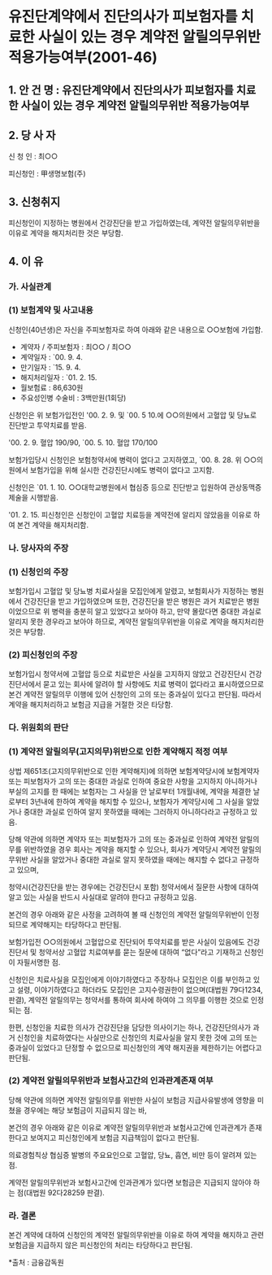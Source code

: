 # 유진단계약에서 진단의사가 피보험자를 치료한 사실이 있는 경우 계약전 알릴의무위반 적용가능여부(2001-46)


## 1. 안 건 명 : 유진단계약에서 진단의사가 피보험자를 치료한 사실이 있는 경우 계약전 알릴의무위반 적용가능여부


## 2. 당 사 자

신 청 인 : 최○○

피신청인 : 甲생명보험(주)


## 3. 신청취지

피신청인이 지정하는 병원에서 건강진단을 받고 가입하였는데, 계약전 알릴의무위반을 이유로 계약을 해지처리한 것은 부당함.
 

## 4. 이   유

### 가. 사실관계

### (1) 보험계약 및 사고내용

신청인(40년생)은 자신을 주피보험자로 하여 아래와 같은 내용으로 ○○보험에 가입함.
          
   - 계약자 / 주피보험자 :  최○○ / 최○○
   - 계약일자            :  `00. 9. 4.
   - 만기일자            :  `15. 9. 4.
   - 해지처리일자         :  `01. 2. 15.
   - 월보험료            : 86,630원
   - 주요성인병 수술비   :  3백만원(1회당)

신청인은 위 보험가입전인 '00. 2. 9. 및 `00. 5 10.에 ○○의원에서 고혈압 및 당뇨로 진단받고 투약치료를 받음.

'00. 2. 9. 혈압 190/90, `00. 5. 10. 혈압 170/100

보험가입당시 신청인은 보험청약서에 병력이 없다고 고지하였고, `00. 8. 28. 위 ○○의원에서 보험가입을 위해 실시한 건강진단시에도 병력이 없다고 고지함.

신청인은 `01. 1. 10. ○○대학교병원에서 협심증 등으로 진단받고 입원하여 관상동맥증제술을 시행받음.

'01. 2. 15. 피신청인은 신청인이 고혈압 치료등을 계약전에 알리지 않았음을 이유로 하여 본건 계약을 해지처리함.


### 나. 당사자의 주장

### (1) 신청인의 주장

보험가입시 고혈압 및 당뇨병 치료사실을 모집인에게 알렸고, 보험회사가 지정하는 병원에서 건강진단을 받고 가입하였으며 또한, 건강진단을 받은 병원은 과거 치료받은 병원이었으므로 위 병력을 충분히 알고 있었다고 보아야 하고, 만약 몰랐다면 중대한 과실로 알리지 못한 경우라고 보아야 하므로, 계약전 알릴의무위반을 이유로 계약을 해지처리한 것은 부당함.


###  (2) 피신청인의 주장

보험가입시 청약서에 고혈압 등으로 치료받은 사실을 고지하지 않았고 건강진단시 건강진단서에서 묻고 있는 회사에 알려야 할 사항에도 치료 병력이 없다라고 표시하였으므로 본건 계약전 알릴의무 이행에 있어 신청인의 고의 또는 중과실이 있다고 판단됨. 따라서 계약을 해지처리하고 보험금 지급을 거절한 것은 타당함.

### 다. 위원회의 판단

### (1) 계약전 알릴의무(고지의무)위반으로 인한 계약해지 적정 여부

상법 제651조(고지의무위반으로 인한 계약해지)에 의하면 보험계약당시에 보험계약자 또는 피보험자가 고의 또는 중대한 과실로 인하여 중요한 사항을 고지하지 아니하거나 부실의 고지를 한 때에는 보험자는 그 사실을 안 날로부터 1개월내에, 계약을 체결한 날로부터 3년내에 한하여 계약을 해지할 수 있으나, 보험자가 계약당시에 그 사실을 알았거나 중대한 과실로 인하여 알지 못하였을 때에는 그러하지 아니하다라고 규정하고 있음.

당해 약관에 의하면 계약자 또는 피보험자가 고의 또는 중과실로 인하여 계약전 알릴의무를 위반하였을 경우 회사는 계약을 해지할 수 있으나, 회사가 계약당시 계약전 알릴의무위반 사실을 알았거나 중대한 과실로 알지 못하였을 때에는 해지할 수 없다고 규정하고 있으며,

청약시(건강진단을 받는 경우에는 건강진단시 포함) 청약서에서 질문한 사항에 대하여 알고 있는 사실을 반드시 사실대로 알려야 한다고 규정하고 있음.

본건의 경우 아래와 같은 사정을 고려하여 볼 때 신청인의 계약전 알릴의무위반이 인정되므로 계약해지는 타당하다고 판단됨.

보험가입전 ○○의원에서 고혈압으로 진단되어 투약치료를 받은 사실이 있음에도 건강진단서 및 청약서상 고혈압 치료여부를 묻는 질문에 대하여 “없다”라고 기재하고 신청인이 자필서명한 점.

신청인은 치료사실을 모집인에게 이야기하였다고 주장하나 모집인은 이를 부인하고 있고 설령, 이야기하였다고 하더라도 모집인은 고지수령권한이 없으며(대법원 79다1234, 판결), 계약전 알릴의무는 청약서를 통하여 회사에 하여야 그 의무를 이행한 것으로 인정되는 점.

한편, 신청인을 치료한 의사가 건강진단을 담당한 의사이기는 하나, 건강진단의사가 과거 신청인을 치료하였다는 사실만으로 신청인의 치료사실을 알지 못한 것에 고의 또는 중과실이 있었다고 단정할 수 없으므로 피신청인의 계약 해지권을 제한하기는 어렵다고 판단됨.

### (2) 계약전 알릴의무위반과 보험사고간의 인과관계존재 여부

당해 약관에 의하면 계약전 알릴의무를 위반한 사실이 보험금 지급사유발생에 영향을 미쳤을 경우에는 해당 보험금이 지급되지 않는 바,

본건의 경우 아래와 같은 이유로 계약전 알릴의무위반과 보험사고간에 인과관계가 존재한다고 보여지고 피신청인에게 보험금 지급책임이 없다고 판단됨.

의료경험칙상 협심증 발병의 주요요인으로 고혈압, 당뇨, 흡연, 비만 등이 알려져 있는 점.

계약전 알릴의무위반과 보험사고간에 인과관계가 있다면 보험금은 지급되지 않아야 하는 점(대법원 92다28259 판결).

### 라. 결론 

본건 계약에 대하여 신청인의 계약전 알릴의무위반을 이유로 하여 계약을 해지하고 관련 보험금을 지급하지 않은 피신청인의 처리는 타당하다고 판단됨.

*출처 : 금융감독원